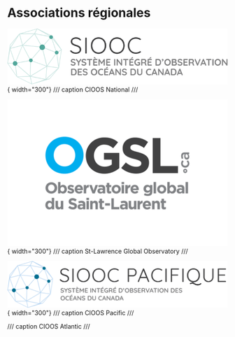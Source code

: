# Associations régionales

![Logo OGSL](./assets/logos/cioos-national-color.fr.svg){ width="300"}
/// caption
CIOOS National
///

![SLGO Logo](./assets/logos/OGSL_Logo.png){ width="300"}
/// caption
St-Lawrence Global Observatory
///

![CIOOS Pacific](./assets/logos/pacific_fr.png){ width="300"}
/// caption
CIOOS Pacific
///

/// caption
CIOOS Atlantic
///